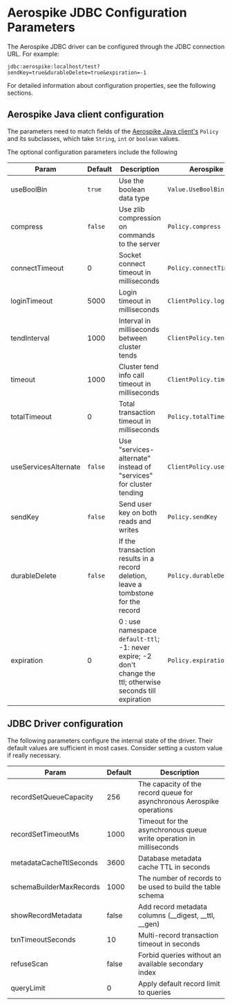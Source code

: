 # Aerospike JDBC Configuration Parameters

The Aerospike JDBC driver can be configured through the JDBC connection URL. For example:

`jdbc:aerospike:localhost/test?sendKey=true&durableDelete=true&expiration=-1`

For detailed information about configuration properties, see the following sections.

## Aerospike Java client configuration

The parameters need to match fields of the [Aerospike Java client's](https://javadoc.io/doc/com.aerospike/aerospike-client/latest/index.html)
`Policy` and its subclasses, which take `String`, `int` or `boolean` values.

The optional configuration parameters include the following

| Param                | Default | Description                                                                                                   | Aerospike Java Client               |
|----------------------|---------|---------------------------------------------------------------------------------------------------------------|-------------------------------------|
| useBoolBin           | `true`  | Use the boolean data type                                                                                     | `Value.UseBoolBin`                  |
| compress             | `false` | Use zlib compression on commands to the server                                                                | `Policy.compress`                   |
| connectTimeout       | 0       | Socket connect timeout in milliseconds                                                                        | `Policy.connectTimeout`             |
| loginTimeout         | 5000    | Login timeout in milliseconds                                                                                 | `ClientPolicy.loginTimeout`         |
| tendInterval         | 1000    | Interval in milliseconds between cluster tends                                                                | `ClientPolicy.tendInterval`         |
| timeout              | 1000    | Cluster tend info call timeout in milliseconds                                                                | `ClientPolicy.timeout`              |
| totalTimeout         | 0       | Total transaction timeout in milliseconds                                                                     | `Policy.totalTimeout`               |
| useServicesAlternate | `false` | Use "services-alternate" instead of "services" for cluster tending                                            | `ClientPolicy.useServicesAlternate` |
| sendKey              | `false` | Send user key on both reads and writes                                                                        | `Policy.sendKey`                    |
| durableDelete        | `false` | If the transaction results in a record deletion, leave a tombstone for the record                             | `Policy.durableDelete`              |
| expiration           | 0       | 0 : use namespace `default-ttl`; -1: never expire; -2 don't change the ttl; otherwise seconds till expiration | `Policy.expiration`                 |

## JDBC Driver configuration

The following parameters configure the internal state of the driver.
Their default values are sufficient in most cases.
Consider setting a custom value if really necessary.

| Param                   | Default | Description                                                            |
|-------------------------|---------|------------------------------------------------------------------------|
| recordSetQueueCapacity  | 256     | The capacity of the record queue for asynchronous Aerospike operations |
| recordSetTimeoutMs      | 1000    | Timeout for the asynchronous queue write operation in milliseconds     |
| metadataCacheTtlSeconds | 3600    | Database metadata cache TTL in seconds                                 |
| schemaBuilderMaxRecords | 1000    | The number of records to be used to build the table schema             |
| showRecordMetadata      | false   | Add record metadata columns (__digest, __ttl, __gen)                   |
| txnTimeoutSeconds       | 10      | Multi-record transaction timeout in seconds                            |
| refuseScan              | false   | Forbid queries without an available secondary index                    |
| queryLimit              | 0       | Apply default record limit to queries                                  |
